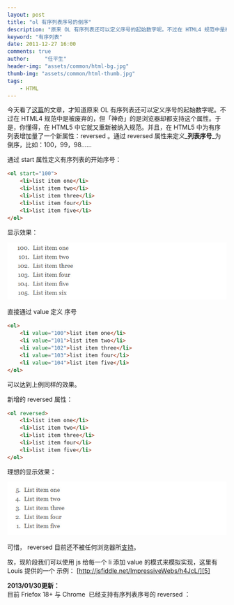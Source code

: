 ```yaml
---
layout: post
title: "ol 有序列表序号的倒序"
description: "原来 OL 有序列表还可以定义序号的起始数字呢。不过在 HTML4 规范中是被废弃的，但「神奇」的是浏览器却都支持这个属性。"
keyword: "有序列表"
date: 2011-12-27 16:00
comments: true
author:     "任平生"
header-img: "assets/common/html-bg.jpg"
thumb-img: "assets/common/html-thumb.jpg"
tags:
    - HTML
---
```



今天看了[这篇][1]的文章，才知道原来 OL 有序列表还可以定义序号的起始数字呢。不过在 HTML4 规范中是被废弃的，但「神奇」的是浏览器却都支持这个属性。于是，你懂得，在 HTML5 中它就又重新被纳入规范。并且，在 HTML5 中为有序列表增加量了一个新属性：reversed 。通过 reversed 属性来定义_**列表序号**_为倒序，比如：100，99，98……  
  
  
通过 start 属性定义有序列表的开始序号：

  
```html
<ol start="100">  
	<li>list item one</li>  
	<li>list item two</li>  
	<li>list item three</li>  
	<li>list item four</li>  
	<li>list item five</li>  
</ol>  
```

		  
显示效果：  

![列表项序号](/assets/2011/12/start-list.jpg)

  
  
直接通过 value 定义 序号


```html
<ol>  
	<li value="100">list item one</li>  
	<li value="101">list item two</li>  
	<li value="102">list item three</li>  
	<li value="103">list item four</li>  
	<li value="104">list item five</li>  
</ol>
```



可以达到上例同样的效果。  
  
  
新增的 reversed 属性：  

```html
<ol reversed>  
	<li>list item one</li>  
	<li>list item two</li>  
	<li>list item three</li>  
	<li>list item four</li>  
	<li>list item five</li>  
</ol>
```

理想的显示效果：  

![倒序列表项序号](/assets/2011/12/reversed-list.jpg)

  
可惜， reversed 目前还不被任何浏览器所[支持][4]。  
  
故，现阶段我们可以使用 js 给每一个 li 添加 value 的模式来模拟实现，这里有 Louis 提供的一个 示例： [http://jsfiddle.net/ImpressiveWebs/h4JcL/][5]  
  
**2013/01/30更新：**  
目前 Friefox 18+ 与 Chrome  已经支持有序列表序号的 reversed ：  
  
  


[1]: http://www.impressivewebs.com/reverse-ordered-lists-html5/
[2]: http://cdn.impressivewebs.com/2011-12/start-list.jpg
[3]: http://cdn.impressivewebs.com/2011-12/reversed-list.jpg
[4]: http://en.wikipedia.org/wiki/Comparison_of_layout_engines_(HTML5)#Attributes
[5]: http://jsfiddle.net/ImpressiveWebs/h4JcL/